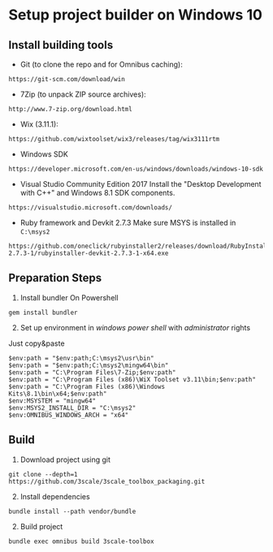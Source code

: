 Setup project builder on Windows 10
===================================

Install building tools
----------------------


* Git (to clone the repo and for Omnibus caching):

```
https://git-scm.com/download/win
```

* 7Zip (to unpack ZIP source archives):

```
http://www.7-zip.org/download.html
```

* Wix (3.11.1):

```
https://github.com/wixtoolset/wix3/releases/tag/wix3111rtm
```

* Windows SDK

```
https://developer.microsoft.com/en-us/windows/downloads/windows-10-sdk
```

* Visual Studio Community Edition 2017
Install the "Desktop Development with C++" and Windows 8.1 SDK components.

```
https://visualstudio.microsoft.com/downloads/
```

* Ruby framework and Devkit 2.7.3
Make sure MSYS is installed in `C:\msys2`

```
https://github.com/oneclick/rubyinstaller2/releases/download/RubyInstaller-2.7.3-1/rubyinstaller-devkit-2.7.3-1-x64.exe
```

Preparation Steps
-----------------

1. Install bundler
On Powershell
```
gem install bundler
```

2. Set up environment in *windows power shell* with *administrator* rights

Just copy&paste
```
$env:path = "$env:path;C:\msys2\usr\bin"
$env:path = "$env:path;C:\msys2\mingw64\bin"
$env:path = "C:\Program Files\7-Zip;$env:path"
$env:path = "C:\Program Files (x86)\WiX Toolset v3.11\bin;$env:path"
$env:path = "C:\Program Files (x86)\Windows Kits\8.1\bin\x64;$env:path"
$env:MSYSTEM = "mingw64"
$env:MSYS2_INSTALL_DIR = "C:\msys2"
$env:OMNIBUS_WINDOWS_ARCH = "x64"
```

Build
-----

1. Download project using git

```
git clone --depth=1 https://github.com/3scale/3scale_toolbox_packaging.git
```

2. Install dependencies

```
bundle install --path vendor/bundle
```

2. Build project
```
bundle exec omnibus build 3scale-toolbox
```
